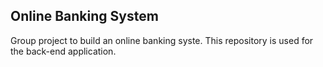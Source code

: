 ## Online Banking System
Group project to build an online banking syste. This repository is used for the 
back-end application.